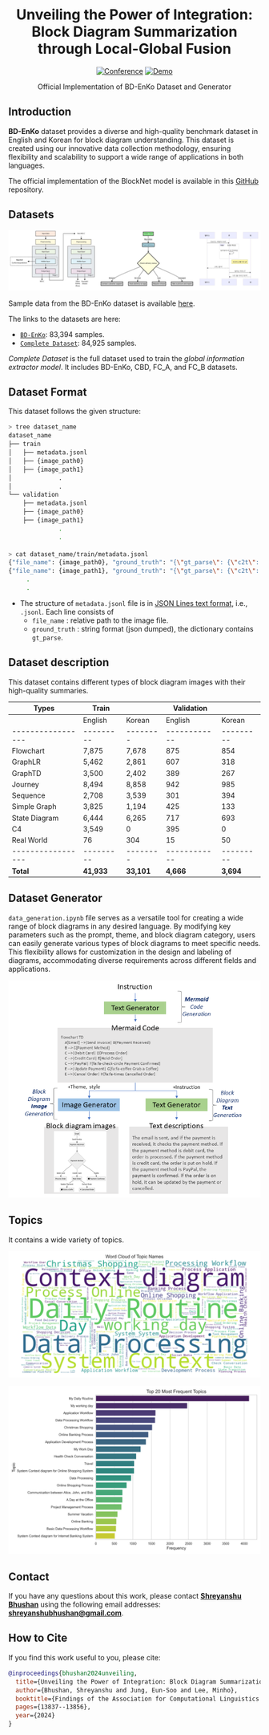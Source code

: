 <div align="center">
    
# Unveiling the Power of Integration: Block Diagram Summarization through Local-Global Fusion

[![Conference](https://img.shields.io/badge/ACL-2024-blue)](#how-to-cite)
[![Demo](https://img.shields.io/badge/Demo-Gradio-brightgreen)](#demo)

Official Implementation of BD-EnKo Dataset and Generator

</div>

## Introduction

**BD-EnKo** dataset provides a diverse and high-quality benchmark dataset in English and Korean for block diagram understanding. This dataset is created using our innovative data collection methodology, ensuring flexibility and scalability to support a wide range of applications in both languages.

The official implementation of the BlockNet model is available in this [GitHub](https://github.com/shreyanshu09/BlockNet) repository.

## Datasets

<p align="center">
  <img src="misc/dataset_sample.png" alt="Dataset Sample" />
</p>


Sample data from the BD-EnKo dataset is available [here](https://github.com/shreyanshu09/BD-EnKo/tree/main/BD-EnKo_dataset_sample).

The links to the datasets are here:

- [`BD-EnKo`](https://huggingface.co/datasets/shreyanshu09/BD-EnKo): 83,394 samples.  
- [`Complete Dataset`](https://huggingface.co/datasets/shreyanshu09/Block_Diagram): 84,925 samples.

*Complete Dataset* is the full dataset used to train the *global information extractor model*. It includes BD-EnKo, CBD, FC_A, and FC_B datasets.

## Dataset Format

This dataset follows the given structure:

```bash
> tree dataset_name
dataset_name
├── train
│   ├── metadata.jsonl
│   ├── {image_path0}
│   ├── {image_path1}
│             .
│             .
└── validation
    ├── metadata.jsonl
    ├── {image_path0}
    ├── {image_path1}
              .
              .

> cat dataset_name/train/metadata.jsonl
{"file_name": {image_path0}, "ground_truth": "{\"gt_parse\": {\"c2t\": \"{ground_truth_parse}\"}}"}
{"file_name": {image_path1}, "ground_truth": "{\"gt_parse\": {\"c2t\": \"{ground_truth_parse}\"}}"}
     .
     .
```

- The structure of `metadata.jsonl` file is in [JSON Lines text format](https://jsonlines.org), i.e., `.jsonl`. Each line consists of
  - `file_name` : relative path to the image file.
  - `ground_truth` : string format (json dumped), the dictionary contains `gt_parse`.


## Dataset description

This dataset contains different types of block diagram images with their high-quality summaries.

| Types           | Train |         | Validation |         |
|-----------------|-------|---------|------------|---------|
|                 | English | Korean | English    | Korean  |
|-----------------|---------|--------|------------|---------|
| Flowchart       | 7,875   | 7,678  | 875        | 854     |
| GraphLR         | 5,462   | 2,861  | 607        | 318     |
| GraphTD         | 3,500   | 2,402  | 389        | 267     |
| Journey         | 8,494   | 8,858  | 942        | 985     |
| Sequence        | 2,708   | 3,539  | 301        | 394     |
| Simple Graph    | 3,825   | 1,194  | 425        | 133     |
| State Diagram   | 6,444   | 6,265  | 717        | 693     |
| C4              | 3,549   | 0      | 395        | 0       |
| Real World      | 76      | 304    | 15         | 50      |
|-----------------|---------|--------|------------|---------|
| **Total**       | **41,933** | **33,101** | **4,666**    | **3,694** |


## Dataset Generator

`data_generation.ipynb` file serves as a versatile tool for creating a wide range of block diagrams in any desired language. By modifying key parameters such as the prompt, theme, and block diagram category, users can easily generate various types of block diagrams to meet specific needs. This flexibility allows for customization in the design and labeling of diagrams, accommodating diverse requirements across different fields and applications. 


<p align="center">
  <img src="misc/data_gen.png" alt="Data Generation" />
</p>



## Topics

It contains a wide variety of topics.

![image](misc/wordcloud.png)

![image](misc/top_topics.png)


## Contact

If you have any questions about this work, please contact **[Shreyanshu Bhushan](https://github.com/shreyanshu09)** using the following email addresses: **shreyanshubhushan@gmail.com**.

## How to Cite
If you find this work useful to you, please cite:
```bibtex
@inproceedings{bhushan2024unveiling,
  title={Unveiling the Power of Integration: Block Diagram Summarization through Local-Global Fusion},
  author={Bhushan, Shreyanshu and Jung, Eun-Soo and Lee, Minho},
  booktitle={Findings of the Association for Computational Linguistics ACL 2024},
  pages={13837--13856},
  year={2024}
}
```
